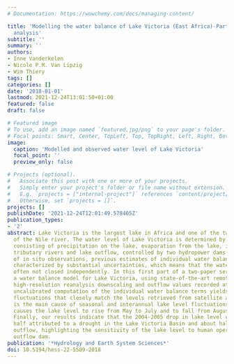 ```yaml
---
# Documentation: https://wowchemy.com/docs/managing-content/

title: 'Modelling the water balance of Lake Victoria (East Africa)-Part 1: Observational
  analysis'
subtitle: ''
summary: ''
authors:
- Inne Vanderkelen
- Nicole P.M. Van Lipzig
- Wim Thiery
tags: []
categories: []
date: '2018-01-01'
lastmod: 2021-12-24T13:01:50+01:00
featured: false
draft: false

# Featured image
# To use, add an image named `featured.jpg/png` to your page's folder.
# Focal points: Smart, Center, TopLeft, Top, TopRight, Left, Right, BottomLeft, Bottom, BottomRight.
image:
  caption: 'Modelled and observed water level of Lake Victoria'
  focal_point: ''
  preview_only: false

# Projects (optional).
#   Associate this post with one or more of your projects.
#   Simply enter your project's folder or file name without extension.
#   E.g. `projects = ["internal-project"]` references `content/project/deep-learning/index.md`.
#   Otherwise, set `projects = []`.
projects: []
publishDate: '2021-12-24T12:01:49.578405Z'
publication_types:
- '2'
abstract: Lake Victoria is the largest lake in Africa and one of the two major sources
  of the Nile river. The water level of Lake Victoria is determined by its water balance,
  consisting of precipitation on the lake, evaporation from the lake, inflow from
  tributary rivers and lake outflow, controlled by two hydropower dams. Due to a scarcity
  of in situ observations, previous estimates of individual water balance terms are
  characterized by substantial uncertainties, which means that the water balance is
  often not closed independently. In this first part of a two-paper series, we present
  a water balance model for Lake Victoria, using state-of-the-art remote sensing observations,
  high-resolution reanalysis downscaling and outflow values recorded at the dam. The
  uncalibrated computation of the individual water balance terms yields lake level
  fluctuations that closely match the levels retrieved from satellite altimetry. Precipitation
  is the main cause of seasonal and interannual lake level fluctuations, and on average
  causes the lake level to rise from May to July and to fall from August to December.
  Finally, our results indicate that the 2004-2005 drop in lake level can be about
  half attributed to a drought in the Lake Victoria Basin and about half to an enhanced
  outflow, highlighting the sensitivity of the lake level to human operations at the
  outflow dam.
publication: '*Hydrology and Earth System Sciences*'
doi: 10.5194/hess-22-5509-2018
---
```

